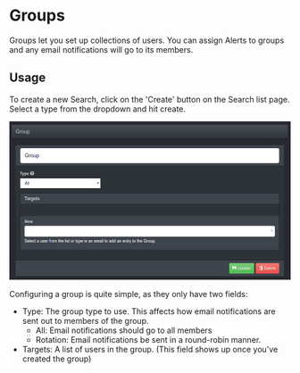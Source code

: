 Groups
======

Groups let you set up collections of users. You can assign Alerts to groups and any email notifications will go to its members.


Usage
-----

To create a new Search, click on the 'Create' button on the Search list page. Select a type from the dropdown and hit create.

![Group config](/docs/imgs/group_config.png?raw=true)

Configuring a group is quite simple, as they only have two fields:

- Type: The group type to use. This affects how email notifications are sent out to members of the group.
    - All: Email notifications should go to all members
    - Rotation: Email notifications be sent in a round-robin manner.
- Targets: A list of users in the group. (This field shows up once you've created the group)
